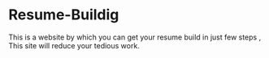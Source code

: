 # Resume-Buildig
This is a website by which you can get your resume build in just few steps , This site will reduce your tedious work. 

